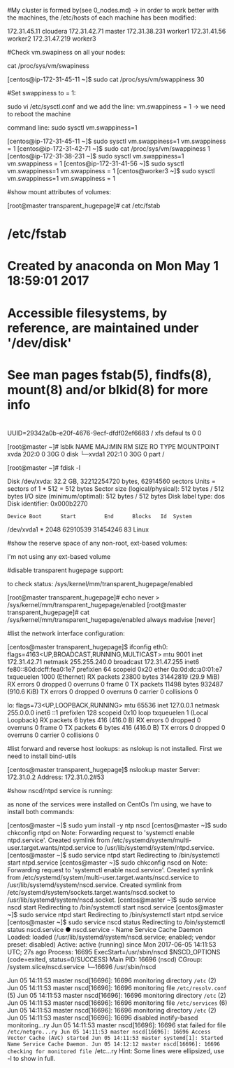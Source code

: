 #My cluster is formed by(see 0_nodes.md) -> in order to work better with the machines, the /etc/hosts of each machine has been modified:

172.31.45.11 cloudera
172.31.42.71 master
172.31.38.231 worker1
172.31.41.56 worker2
172.31.47.219 worker3

#Check vm.swapiness on all your nodes:

cat /proc/sys/vm/swapiness

[centos@ip-172-31-45-11 ~]$ sudo cat /proc/sys/vm/swappiness
30

#Set swappiness to = 1:

sudo vi /etc/sysctl.conf and we add the line: vm.swappiness = 1 -> we need to reboot the machine

command line: sudo sysctl vm.swappiness=1

[centos@ip-172-31-45-11 ~]$ sudo sysctl vm.swappiness=1
vm.swappiness = 1
[centos@ip-172-31-42-71 ~]$ sudo cat /proc/sys/vm/swappiness
1
[centos@ip-172-31-38-231 ~]$ sudo sysctl vm.swappiness=1
vm.swappiness = 1
[centos@ip-172-31-41-56 ~]$ sudo sysctl vm.swappiness=1
vm.swappiness = 1
[centos@worker3 ~]$ sudo sysctl vm.swappiness=1
vm.swappiness = 1

#show mount attributes of volumes:

[root@master transparent_hugepage]# cat /etc/fstab

#
# /etc/fstab
# Created by anaconda on Mon May  1 18:59:01 2017
#
# Accessible filesystems, by reference, are maintained under '/dev/disk'
# See man pages fstab(5), findfs(8), mount(8) and/or blkid(8) for more info
#
UUID=29342a0b-e20f-4676-9ecf-dfdf02ef6683 /                       xfs     defaul                                                                                        ts        0 0


[root@master ~]# lsblk
NAME    MAJ:MIN RM SIZE RO TYPE MOUNTPOINT
xvda    202:0    0  30G  0 disk
└─xvda1 202:1    0  30G  0 part /

[root@master ~]# fdisk -l

Disk /dev/xvda: 32.2 GB, 32212254720 bytes, 62914560 sectors
Units = sectors of 1 * 512 = 512 bytes
Sector size (logical/physical): 512 bytes / 512 bytes
I/O size (minimum/optimal): 512 bytes / 512 bytes
Disk label type: dos
Disk identifier: 0x000b2270

    Device Boot      Start         End      Blocks   Id  System
/dev/xvda1   *        2048    62910539    31454246   83  Linux


#show the reserve space of any non-root, ext-based volumes:

I'm not using any ext-based volume

#disable transparent hugepage support:

to check status: /sys/kernel/mm/transparent_hugepage/enabled

[root@master transparent_hugepage]# echo never > /sys/kernel/mm/transparent_hugepage/enabled
[root@master transparent_hugepage]# cat /sys/kernel/mm/transparent_hugepage/enabled
always madvise [never]

#list the network interface configuration:

[centos@master transparent_hugepage]$ ifconfig
eth0: flags=4163<UP,BROADCAST,RUNNING,MULTICAST>  mtu 9001
        inet 172.31.42.71  netmask 255.255.240.0  broadcast 172.31.47.255
        inet6 fe80::80d:dcff:fea0:1e7  prefixlen 64  scopeid 0x20<link>
        ether 0a:0d:dc:a0:01:e7  txqueuelen 1000  (Ethernet)
        RX packets 23800  bytes 31442819 (29.9 MiB)
        RX errors 0  dropped 0  overruns 0  frame 0
        TX packets 11498  bytes 932487 (910.6 KiB)
        TX errors 0  dropped 0 overruns 0  carrier 0  collisions 0

lo: flags=73<UP,LOOPBACK,RUNNING>  mtu 65536
        inet 127.0.0.1  netmask 255.0.0.0
        inet6 ::1  prefixlen 128  scopeid 0x10<host>
        loop  txqueuelen 1  (Local Loopback)
        RX packets 6  bytes 416 (416.0 B)
        RX errors 0  dropped 0  overruns 0  frame 0
        TX packets 6  bytes 416 (416.0 B)
        TX errors 0  dropped 0 overruns 0  carrier 0  collisions 0

#list forward and reverse host lookups:
 as nslokup is not installed. First we need to install bind-utils

[centos@master transparent_hugepage]$ nslookup master
Server:         172.31.0.2
Address:        172.31.0.2#53


#show nscd/ntpd service is running:

as none of the services were installed on CentOs I'm using, we have to install 
both commands:

[centos@master ~]$ sudo yum install -y ntp nscd
[centos@master ~]$ sudo chkconfig ntpd on
Note: Forwarding request to 'systemctl enable ntpd.service'.
Created symlink from /etc/systemd/system/multi-user.target.wants/ntpd.service to /usr/lib/systemd/system/ntpd.service.
[centos@master ~]$ sudo service ntpd start
Redirecting to /bin/systemctl start  ntpd.service
[centos@master ~]$ sudo chkconfig nscd on
Note: Forwarding request to 'systemctl enable nscd.service'.
Created symlink from /etc/systemd/system/multi-user.target.wants/nscd.service to /usr/lib/systemd/system/nscd.service.
Created symlink from /etc/systemd/system/sockets.target.wants/nscd.socket to /usr/lib/systemd/system/nscd.socket.
[centos@master ~]$ sudo service nscd start
Redirecting to /bin/systemctl start  nscd.service
[centos@master ~]$ sudo service ntpd start
Redirecting to /bin/systemctl start  ntpd.service
[centos@master ~]$ sudo service nscd status
Redirecting to /bin/systemctl status  nscd.service
● nscd.service - Name Service Cache Daemon
   Loaded: loaded (/usr/lib/systemd/system/nscd.service; enabled; vendor preset: disabled)
   Active: active (running) since Mon 2017-06-05 14:11:53 UTC; 27s ago
  Process: 16695 ExecStart=/usr/sbin/nscd $NSCD_OPTIONS (code=exited, status=0/SUCCESS)
 Main PID: 16696 (nscd)
   CGroup: /system.slice/nscd.service
           └─16696 /usr/sbin/nscd

Jun 05 14:11:53 master nscd[16696]: 16696 monitoring directory `/etc` (2)
Jun 05 14:11:53 master nscd[16696]: 16696 monitoring file `/etc/resolv.conf` (5)
Jun 05 14:11:53 master nscd[16696]: 16696 monitoring directory `/etc` (2)
Jun 05 14:11:53 master nscd[16696]: 16696 monitoring file `/etc/services` (6)
Jun 05 14:11:53 master nscd[16696]: 16696 monitoring directory `/etc` (2)
Jun 05 14:11:53 master nscd[16696]: 16696 disabled inotify-based monitoring...ry
Jun 05 14:11:53 master nscd[16696]: 16696 stat failed for file `/etc/netgro...ry
Jun 05 14:11:53 master nscd[16696]: 16696 Access Vector Cache (AVC) started
Jun 05 14:11:53 master systemd[1]: Started Name Service Cache Daemon.
Jun 05 14:12:12 master nscd[16696]: 16696 checking for monitored file `/etc...ry
Hint: Some lines were ellipsized, use -l to show in full.

